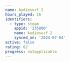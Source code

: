 ```yaml
---
name: Audiosurf 2
hours_played: 16
identifiers:
  - type: steam
    appid: '235800'
    name: Audiosurf 2
    synced_on: '2024-07-04'
active: false
rating: 62
progress: notapplicable
---
```


